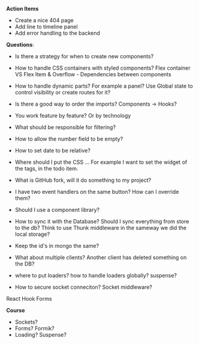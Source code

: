 **Action Items**
- Create a nice 404 page
- Add line to timeline panel
- Add error handling to the backend

**Questions**:
- Is there a strategy for when to create new components?
- How to handle CSS containers with styled components? Flex container VS Flex Item & Overflow - Dependencies between components
- How to handle dynamic parts? For example a panel? Use Global state to control visibility or create routes for it? 
- Is there a good way to order the imports? Components -> Hooks? 


- You work feature by feature? Or by technology
- What should be responsible for filtering?
- How to allow the number field to be empty?
- How to set date to be relative?
- Where should I put the CSS ... For example I want to set the widget of the tags, in the todo item. 
- What is GitHub fork, will it do something to my project?
- I have two event handlers on the same button? How can I override them? 
- Should I use a component library? 


- How to sync it with the Database? Should I sync everything from store to the db? Think to use Thunk middleware in the sameway we did the local storage? 

- Keep the id's in mongo the same? 
- What about multiple clients? Another client has deleted something on the DB? 





- where to put loaders? how to handle loaders globally? suspense?  
- How to secure socket conneciton? Socket middleware? 

React Hook Forms





**Course**
- Sockets?
- Forms? Formik?
- Loading? Suspense?